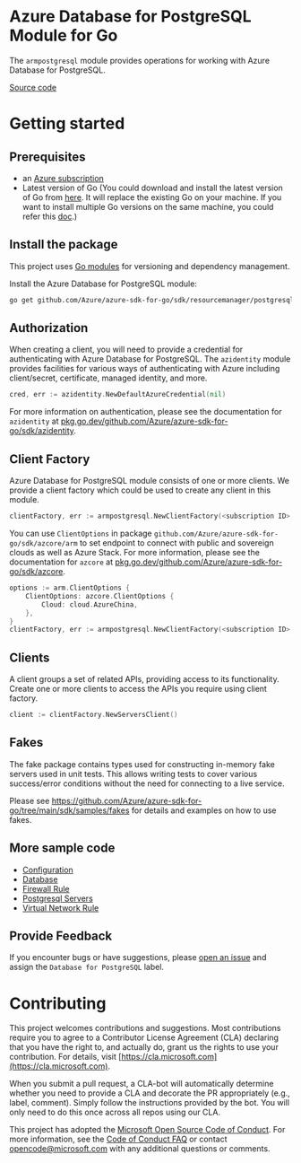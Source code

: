 # Azure Database for PostgreSQL Module for Go

The `armpostgresql` module provides operations for working with Azure Database for PostgreSQL.

[Source code](https://github.com/Azure/azure-sdk-for-go/tree/main/sdk/resourcemanager/postgresql/armpostgresql)

# Getting started

## Prerequisites

- an [Azure subscription](https://azure.microsoft.com/free/)
- Latest version of Go (You could download and install the latest version of Go from [here](https://go.dev/doc/install). It will replace the existing Go on your machine. If you want to install multiple Go versions on the same machine, you could refer this [doc](https://go.dev/doc/manage-install).)

## Install the package

This project uses [Go modules](https://github.com/golang/go/wiki/Modules) for versioning and dependency management.

Install the Azure Database for PostgreSQL module:

```sh
go get github.com/Azure/azure-sdk-for-go/sdk/resourcemanager/postgresql/armpostgresql
```

## Authorization

When creating a client, you will need to provide a credential for authenticating with Azure Database for PostgreSQL. The `azidentity` module provides facilities for various ways of authenticating with Azure including client/secret, certificate, managed identity, and more.

```go
cred, err := azidentity.NewDefaultAzureCredential(nil)
```

For more information on authentication, please see the documentation for `azidentity` at [pkg.go.dev/github.com/Azure/azure-sdk-for-go/sdk/azidentity](https://pkg.go.dev/github.com/Azure/azure-sdk-for-go/sdk/azidentity).

## Client Factory

Azure Database for PostgreSQL module consists of one or more clients. We provide a client factory which could be used to create any client in this module.

```go
clientFactory, err := armpostgresql.NewClientFactory(<subscription ID>, cred, nil)
```

You can use `ClientOptions` in package `github.com/Azure/azure-sdk-for-go/sdk/azcore/arm` to set endpoint to connect with public and sovereign clouds as well as Azure Stack. For more information, please see the documentation for `azcore` at [pkg.go.dev/github.com/Azure/azure-sdk-for-go/sdk/azcore](https://pkg.go.dev/github.com/Azure/azure-sdk-for-go/sdk/azcore).

```go
options := arm.ClientOptions {
    ClientOptions: azcore.ClientOptions {
        Cloud: cloud.AzureChina,
    },
}
clientFactory, err := armpostgresql.NewClientFactory(<subscription ID>, cred, &options)
```

## Clients

A client groups a set of related APIs, providing access to its functionality. Create one or more clients to access the APIs you require using client factory.

```go
client := clientFactory.NewServersClient()
```

## Fakes

The fake package contains types used for constructing in-memory fake servers used in unit tests.
This allows writing tests to cover various success/error conditions without the need for connecting to a live service.

Please see https://github.com/Azure/azure-sdk-for-go/tree/main/sdk/samples/fakes for details and examples on how to use fakes.

## More sample code

- [Configuration](https://aka.ms/azsdk/go/mgmt/samples?path=sdk/resourcemanager/postgresql/configuration)
- [Database](https://aka.ms/azsdk/go/mgmt/samples?path=sdk/resourcemanager/postgresql/database)
- [Firewall Rule](https://aka.ms/azsdk/go/mgmt/samples?path=sdk/resourcemanager/postgresql/firewall_rule)
- [Postgresql Servers](https://aka.ms/azsdk/go/mgmt/samples?path=sdk/resourcemanager/postgresql/servers)
- [Virtual Network Rule](https://aka.ms/azsdk/go/mgmt/samples?path=sdk/resourcemanager/postgresql/virtual_network_rule)

## Provide Feedback

If you encounter bugs or have suggestions, please
[open an issue](https://github.com/Azure/azure-sdk-for-go/issues) and assign the `Database for PostgreSQL` label.

# Contributing

This project welcomes contributions and suggestions. Most contributions require
you to agree to a Contributor License Agreement (CLA) declaring that you have
the right to, and actually do, grant us the rights to use your contribution.
For details, visit [https://cla.microsoft.com](https://cla.microsoft.com).

When you submit a pull request, a CLA-bot will automatically determine whether
you need to provide a CLA and decorate the PR appropriately (e.g., label,
comment). Simply follow the instructions provided by the bot. You will only
need to do this once across all repos using our CLA.

This project has adopted the
[Microsoft Open Source Code of Conduct](https://opensource.microsoft.com/codeofconduct/).
For more information, see the
[Code of Conduct FAQ](https://opensource.microsoft.com/codeofconduct/faq/)
or contact [opencode@microsoft.com](mailto:opencode@microsoft.com) with any
additional questions or comments.
